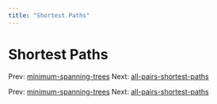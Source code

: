 ```yaml
---
title: "Shortest Paths"
---
```


# Shortest Paths

Prev: [minimum-spanning-trees](minimum-spanning-trees.md)
Next: [all-pairs-shortest-paths](all-pairs-shortest-paths.md)

Prev: [minimum-spanning-trees](minimum-spanning-trees.md)
Next: [all-pairs-shortest-paths](all-pairs-shortest-paths.md)
